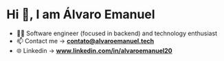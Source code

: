 <h1>Hi 👋, I am Álvaro Emanuel</h1>

- 👨‍💻 Software engineer (focused in backend) and technology enthusiast
- 📫 Contact me -> **contato@alvaroemanuel.tech**
- 🌐 Linkedin -> **www.linkedin.com/in/alvaroemanuel20**
